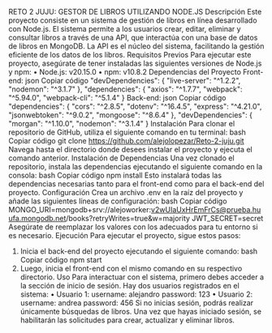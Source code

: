 RETO 2 JUJU: GESTOR DE LIBROS UTILIZANDO NODE.JS
Descripción
Este proyecto consiste en un sistema de gestión de libros en línea desarrollado con Node.js. El sistema permite a los usuarios crear, editar, eliminar y consultar libros a través de una API, que interactúa con una base de datos de libros en MongoDB. La API es el núcleo del sistema, facilitando la gestión eficiente de los datos de los libros.
Requisitos Previos
Para ejecutar este proyecto, asegúrate de tener instaladas las siguientes versiones de Node.js y npm:
•	Node.js: v20.15.0
•	npm: v10.8.2
Dependencias del Proyecto
Front-end:
json
Copiar código
"devDependencies": {
    "live-server": "^1.2.2",
    "nodemon": "^3.1.7"
},
"dependencies": {
    "axios": "^1.7.7",
    "webpack": "^5.94.0",
    "webpack-cli": "^5.1.4"
}
Back-end:
json
Copiar código
"dependencies": {
    "cors": "^2.8.5",
    "dotenv": "^16.4.5",
    "express": "^4.21.0",
    "jsonwebtoken": "^9.0.2",
    "mongoose": "^8.6.4"
},
"devDependencies": {
    "morgan": "^1.10.0",
    "nodemon": "^3.1.4"
}
Instalación
Para clonar el repositorio de GitHub, utiliza el siguiente comando en tu terminal:
bash
Copiar código
git clone https://github.com/alejolopezar/Reto-2-juju.git
Navega hasta el directorio donde desees instalar el proyecto y ejecuta el comando anterior.
Instalación de Dependencias
Una vez clonado el repositorio, instala las dependencias ejecutando el siguiente comando en la consola:
bash
Copiar código
npm install
Esto instalará todas las dependencias necesarias tanto para el front-end como para el back-end del proyecto.
Configuración
Crea un archivo .env en la raíz del proyecto y añade las siguientes líneas de configuración:
bash
Copiar código
MONGO_URI=mongodb+srv://alejoworker:v2wUIaUxHrEmFrCs@prueba.huufa.mongodb.net/books?retryWrites=true&w=majority
JWT_SECRET=secret
Asegúrate de reemplazar los valores con los adecuados para tu entorno si es necesario.
Ejecución
Para ejecutar el proyecto, sigue estos pasos:
1.	Inicia el back-end del proyecto ejecutando el siguiente comando:
bash
Copiar código
npm start
2.	Luego, inicia el front-end con el mismo comando en su respectivo directorio.
Uso
Para interactuar con el sistema, primero debes acceder a la sección de inicio de sesión. Hay dos usuarios registrados en el sistema:
•	Usuario 1:
username: alejandro
password: 123
•	Usuario 2:
username: andrea
password: 456
Si no inicias sesión, podrás realizar únicamente búsquedas de libros. Una vez que hayas iniciado sesión, se habilitarán las solicitudes para crear, actualizar y eliminar libros.
